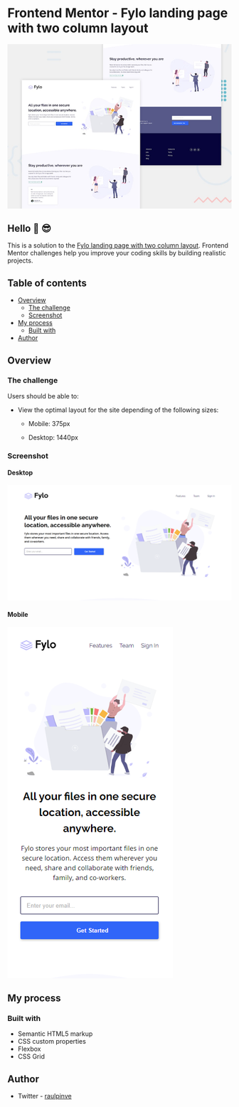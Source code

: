 # Frontend Mentor - Fylo landing page with two column layout

![Fylo landing page with two column layout preview](https://github.com/raulpinve/fylo-landing-page-with-two-column-layout-master/blob/main/design/design/desktop-preview.jpg)

## Hello :metal:  :sunglasses:

This is a solution to the [Fylo landing page with two column layout](https://www.frontendmentor.io/challenges/fylo-landing-page-with-two-column-layout-5ca5ef041e82137ec91a50f5). Frontend Mentor challenges help you improve your coding skills by building realistic projects. 

## Table of contents

- [Overview](#overview)
  - [The challenge](#the-challenge)
  - [Screenshot](#screenshot)
- [My process](#my-process)
  - [Built with](#built-with)
- [Author](#author)

## Overview

### The challenge

Users should be able to:

- View the optimal layout for the site depending of the following sizes:

  - Mobile: 375px

  - Desktop: 1440px


### Screenshot

#### Desktop 

![Fylo landing page with two column layout desktop preview](https://github.com/raulpinve/fylo-landing-page-with-two-column-layout-master/blob/main/images/desktop-preview.PNG)

#### Mobile 

![Fylo landing page with two column layout mobile preview](https://github.com/raulpinve/fylo-landing-page-with-two-column-layout-master/blob/main/images/mobile-preview.PNG)

## My process

### Built with

- Semantic HTML5 markup
- CSS custom properties
- Flexbox
- CSS Grid


## Author

- Twitter - [raulpinve](https://www.twitter.com/raulpinve)
